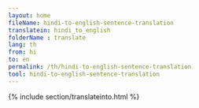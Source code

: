 ```yaml
---
layout: home
fileName: hindi-to-english-sentence-translation
translatein: hindi_to_english
folderName : translate
lang: th
from: hi
to: en
permalink: /th/hindi-to-english-sentence-translation
tool: hindi-to-english-sentence-translation
---
```

{% include section/translateinto.html %}